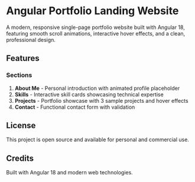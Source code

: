 # Angular Portfolio Landing Website

A modern, responsive single-page portfolio website built with Angular 18, featuring smooth scroll animations, interactive hover effects, and a clean, professional design.

## Features

### Sections
1. **About Me** - Personal introduction with animated profile placeholder
2. **Skills** - Interactive skill cards showcasing technical expertise
3. **Projects** - Portfolio showcase with 3 sample projects and hover effects
4. **Contact** - Functional contact form with validation

## License

This project is open source and available for personal and commercial use.

## Credits

Built with Angular 18 and modern web technologies.
